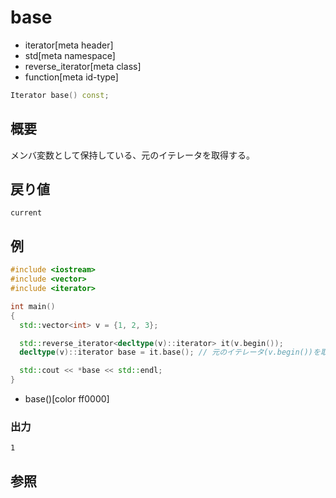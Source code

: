 # base
* iterator[meta header]
* std[meta namespace]
* reverse_iterator[meta class]
* function[meta id-type]

```cpp
Iterator base() const;
```

## 概要
メンバ変数として保持している、元のイテレータを取得する。


## 戻り値
`current`


## 例
```cpp example
#include <iostream>
#include <vector>
#include <iterator>

int main()
{
  std::vector<int> v = {1, 2, 3};

  std::reverse_iterator<decltype(v)::iterator> it(v.begin());
  decltype(v)::iterator base = it.base(); // 元のイテレータ(v.begin())を取得

  std::cout << *base << std::endl;
}
```
* base()[color ff0000]

### 出力
```
1
```

## 参照


